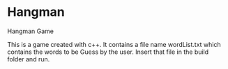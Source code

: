 # Hangman
Hangman Game

This is a game created with c++. It contains a file name wordList.txt which contains the words to be Guess by the user. Insert that file in the build folder and run.
